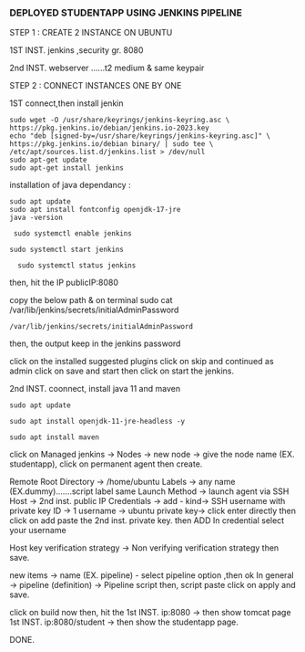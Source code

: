 ### DEPLOYED STUDENTAPP USING JENKINS PIPELINE


STEP 1 : CREATE 2 INSTANCE ON UBUNTU

1ST INST. jenkins ,security gr. 8080

2nd INST. webserver ......t2 medium & same keypair

STEP 2 : CONNECT INSTANCES ONE BY ONE

1ST connect,then install jenkin
    
  ```
  sudo wget -O /usr/share/keyrings/jenkins-keyring.asc \
  https://pkg.jenkins.io/debian/jenkins.io-2023.key
  echo "deb [signed-by=/usr/share/keyrings/jenkins-keyring.asc]" \
  https://pkg.jenkins.io/debian binary/ | sudo tee \
  /etc/apt/sources.list.d/jenkins.list > /dev/null
  sudo apt-get update
  sudo apt-get install jenkins
  ```

 installation of java dependancy :

  ```
  sudo apt update
  sudo apt install fontconfig openjdk-17-jre
  java -version
  ```
  ```
   sudo systemctl enable jenkins 
   ```

  ```
  sudo systemctl start jenkins
  ```

```
  sudo systemctl status jenkins
```

then, hit the IP   publicIP:8080

copy the below path & on terminal sudo cat /var/lib/jenkins/secrets/initialAdminPassword

```
/var/lib/jenkins/secrets/initialAdminPassword
```

then, the output keep in the jenkins password

click on the installed suggested plugins
click on skip and continued as admin
click on save and start
then click on start the jenkins.

2nd INST. coonnect, install java 11 and maven

```
sudo apt update
```


```
sudo apt install openjdk-11-jre-headless -y
```
```
sudo apt install maven
```


click on Managed jenkins -> Nodes -> new node -> give the node name (EX. studentapp), click on permanent agent then create.

Remote Root Directory -> /home/ubuntu
Labels -> any name (EX.dummy).......script label same
Launch Method -> launch agent via SSH
Host -> 2nd inst. public IP
Credentials -> add - kind-> SSH username with private key
                     ID -> 1
                     username -> ubuntu
                     private key-> click enter directly then click on add 
                                  paste the 2nd inst. private key. then ADD
In credential select your username

Host key verification strategy -> Non verifying verification strategy
then save.



new items -> name (EX. pipeline) - select pipeline option ,then ok
In general -> pipeline (definition) -> Pipeline script
then, script paste
click on apply and save.

click on build now
then, hit  the  1st INST. ip:8080 -> then show tomcat page
                1st INST. ip:8080/student -> then show the studentapp page.

DONE.
